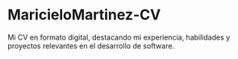 # MaricieloMartinez-CV
Mi CV en formato digital, destacando mi experiencia, habilidades y proyectos relevantes en el desarrollo de software.
